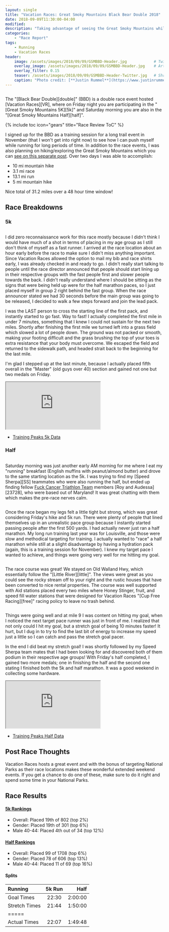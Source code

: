 ```yaml
---
layout: single
title: "Vacation Races: Great Smoky Mountains Black Bear Double 2018"
date: 2018-09-09T11:30:00-04:00
modified:
description: "Taking advantage of seeing the Great Smoky Mountains while also running a 5k and Half Marathon"
categories:
    - "Race Report"
tags:
    - Running
    - Vacation Races
header:
    image: /assets/images/2018/09/09/GSMBBD-Header.jpg            # Twitter (use 'overlay_image')
    overlay_image: /assets/images/2018/09/09/GSMBBD-Header.jpg    # Article header at 2048x768
    overlay_filter: 0.15
    teaser: /assets/images/2018/09/09/GSMBBD-Header-Twitter.jpg   # Shrink image to 575x216
    caption: "Photo credit: [**Justin Rummel**](https://www.justinrummel.com)"
---
```

<figure class="align-right"><a href="{{ site.url }}/assets/images/2018/09/09/GSMBBD-LG-2.jpg"><img src="{{ site.url }}/assets/images/2018/09/09/GSMBBD-SM-2.jpg" alt="" /></a></figure>The "[Black Bear Double][double]" (BBD) is a double race event hosted [Vacation Races][VR], where on Friday night you are participating in the "[Great Smoky Mountains 5K][5k]" and Saturday morning you are also in the "[Great Smoky Mountains Half][half]".

<!-- Table of Contents -->
{% include toc icon="gears" title="Race Review ToC" %}

I signed up for the BBD as a training session for a long trail event in November (that I won't get into right now) to see how I can push myself while running for long periods of time.  In addition to the race events, I was also planning on hiking/exploring the Great Smoky Mountains which you can <a href="{{ site.url }}/great-smoky-mountains/">see on this separate post</a>.  Over two days I was able to accomplish:

- 10 mi mountain hike
- 3.1 mi race
- 13.1 mi run
- 5 mi mountain hike

Nice total of 31.2 miles over a 48 hour time window!


Race Breakdowns
---

### 5k

<figure class="align-left"><a href="{{ site.url }}/assets/images/2018/09/09/GSMBBD-LG-3.jpg"><img src="{{ site.url }}/assets/images/2018/09/09/GSMBBD-SM-3.jpg" alt="" /></a></figure>I did zero reconnaissance work for this race mostly because I didn't think I would have much of a shot in terms of placing in my age group as I still don't think of myself as a fast runner.  I arrived at the race location about an hour early before the race to make sure I didn't miss anything important.  Since Vacation Races allowed the option to mail my bib and race shirts early, I was already checked in and ready to go.  I didn't really start talking to people until the race director announced that people should start lining up in their respective groups with the fast people first and slower people towards the back.  I didn't really understand where I should be sitting as the signs that were being held up were for the half marathon paces, so I just placed myself in group 2 right behind the fast group.  When the race announcer stated we had 30 seconds before the main group was going to be released, I decided to walk a few steps forward and join the lead pack.

I was the LAST person to cross the starting line of the first pack, and instantly started to go fast.  Way to fast!  I actually completed the first mile in under 7 minutes, something that I knew I could not sustain for the next two miles. Shortly after finishing the first mile we turned left into a grass field which slowed a lot of people down.  The ground was not packed or smooth, making your footing difficult and the grass brushing the top of your toes is extra resistance that your body must overcome.  We escaped the field and returned to the sidewalk path, and headed strait back to the beginning for the last mile.

I'm glad I stepped up at the last minute, because I actually placed fifth overall in the "Master" (old guys over 40) section and gained not one but two medals on Friday.

<!-- Strava Frame -->
<div class="embed-container embed-container-16x9">
    <iframe src='https://www.strava.com/activities/1826328420/embed/faa8c371c8e3f0ff036d2ff6b2d8df64ec0329b8' scrolling='no' allowtransparency webkitAllowFullScreen mozallowfullscreen allowFullScreen></iframe>
</div>

- [Training Peaks 5k Data](https://home.trainingpeaks.com/athlete/workout/POGVP6MNLQWB5BATGRRTUFQWNU)

### Half

<figure class="align-right"><a href="{{ site.url }}/assets/images/2018/09/09/GSMBBD-LG-4.jpg"><img src="{{ site.url }}/assets/images/2018/09/09/GSMBBD-SM-4.jpg" alt="" /></a></figure>Saturday morning was just another early AM morning for me where I eat my "running" breakfast (English muffins with peanut/almond butter) and drove to the same starting location as the 5k.  I was trying to find my [Speed Sherpa][SS] teammates who were also running the half, but ended up finding fellow <a href="{{ site.url }}/fxck/">Fuck Cancer Triathlon Team</a> members [Roy and Audessa][23728], who were based out of Maryland!  It was great chatting with them which makes the pre-race nerves calm.

<figure class="align-left"><a href="{{ site.url }}/assets/images/2018/09/09/GSMBBD-PRO-LG-1.jpg"><img src="{{ site.url }}/assets/images/2018/09/09/GSMBBD-PRO-SM-1.jpg" alt="" /></a></figure>Once the race began my legs felt a little tight but strong, which was great considering Friday's hike and 5k run.  There were plenty of people that lined themselves up in an unrealistic pace group because I instantly started passing people after the first 500 yards.  I had actually never just ran a half marathon.  My long run training last year was for Louisville, and those were slow and methodical targeting for training.  I actually wanted to "race" a half marathon while still at a slight disadvantage by having a hydration pack (again, this is a training session for November).  I knew my target pace I wanted to achieve, and things were going very well for me hitting my goal.

<figure class="align-right"><a href="{{ site.url }}/assets/images/2018/09/09/GSMBBD-PRO-LG-2.jpg"><img src="{{ site.url }}/assets/images/2018/09/09/GSMBBD-PRO-SM-2.jpg" alt="" /></a></figure>The race course was great!  We stayed on Old Walland Hwy, which essentially follow the "[Little River][little]".  The views were great as you could see the rocky stream off to your right and the rustic houses that have been converted to nice rental properties.  The course was well supported with Aid stations placed every two miles where Honey Stinger, fruit, and speed fill water stations that were designed for Vacation Races "[Cup Free Racing][free]" racing policy to leave no trash behind.

<figure class="align-left"><a href="{{ site.url }}/assets/images/2018/09/09/GSMBBD-PRO-LG-2.jpg"><img src="{{ site.url }}/assets/images/2018/09/09/GSMBBD-PRO-SM-3.jpg" alt="" /></a></figure>Things were going well and at mile 9 I was content on hitting my goal, when I noticed the next target pace runner was just in front of me.  I realized that not only could I hit my goal, but a stretch goal of being 10 minutes faster!  It hurt, but I dug in to try to find the last bit of energy to increase my speed just a little so I can catch and pass the stretch goal pacer.

In the end I did beat my stretch goal!  I was shortly followed by my Speed Sherpa team mates that I had been looking for and discovered both of them podium in their respective age groups!  With Friday's half completed, I gained two more medals; one in finishing the half and the second one stating I finished both the 5k and half marathon.  It was a good weekend in collecting some hardware.

<!-- Strava Frame -->
<div class="embed-container embed-container-16x9">
    <iframe src='https://www.strava.com/activities/1827740771/embed/0b6c9f62287e7aa09d895a9f9f9a8799171f340c' scrolling='no' allowtransparency webkitAllowFullScreen mozallowfullscreen allowFullScreen></iframe>
</div>

- [Training Peaks Half Data](https://home.trainingpeaks.com/athlete/workout/XXWFVQL2ZP3C7UTJODEQCNLN7U)


Post Race Thoughts
---

Vacation Races hosts a great event and with the bonus of targeting National Parks as their race locations makes these wonderful extended weekend events.  If you get a chance to do one of these, make sure to do it right and spend some time in your National Parks. 


Race Results
---

#### [5k Rankings][5k_results]

- Overall: Placed 19th of 802 (top 2%)
- Gender: Placed 19th of 301 (top 6%)
- Male 40-44: Placed 4th out of 34 (top 12%)

#### [Half Rankings][half_results]

- Overall: Placed 99 of 1708 (top 6%)
- Gender: Placed 78 of 606 (top 13%)
- Male 40-44: Placed 11 of 69 (top 16%)

#### Splits

| Running            | 5k Run   | Half        |
|:-------------------|:--------:|------------:|
| Goal Times         | 22:30    | 2:00:00     |
| Stretch Times      | 21:44    | 1:50:00     |
|=====
| Actual Times       | 22:07    | 1:49:48     |

[double]: https://vacationraces.com/half-marathons/great-smoky-mountains/doubles-triple/
[VR]: https://vacationraces.com
[5k]: https://vacationraces.com/half-marathons/great-smoky-mountains/5k/
[half]: https://vacationraces.com/half-marathons/great-smoky-mountains/course-details/
[SS]: http://www.speedsherpa.com/
[23728]: https://fxckcancer.crowdchange.co/790/page/23728
[little]: https://en.wikipedia.org/wiki/Little_River_(Tennessee)#Townsend_Wye_to_Walland
[free]: https://vacationraces.com/programs-and-initiatives/cup-free-racing/
[5k_results]: https://runsignup.com/Race/Results/27138/IndividualResult/FCDN?#U8364916
[half_results]: https://runsignup.com/Race/Results/27138/IndividualResult/FCDX?#U8364916
